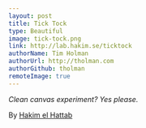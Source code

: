 ```yaml
---
layout: post
title: Tick Tock
type: Beautiful
image: tick-tock.png
link: http://lab.hakim.se/ticktock
authorName: Tim Holman
authorUrl: http://tholman.com
authorGithub: tholman
remoteImage: true
---
```


_Clean canvas experiment? Yes please._

By [Hakim el Hattab](http://hakim.se)
